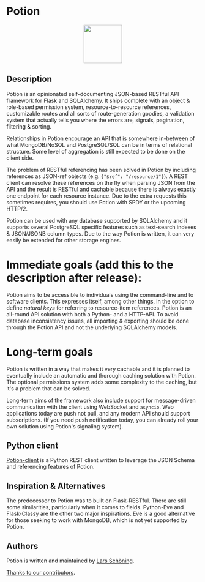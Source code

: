 # Potion

<p style="text-align:center">
    <img src="https://raw.githubusercontent.com/biosustain/potion/master/docs/_static/Potion.png" width="100">
</p>


## Description

Potion is an opinionated self-documenting JSON-based RESTful API framework for Flask and SQLAlchemy. It ships complete with an
object & role-based permission system, resource-to-resource references, customizable routes and all sorts of route-generation
goodies, a validation system that actually tells you where the errors are, signals, pagination, filtering & sorting.

Relationships in Potion encourage an API that is somewhere in-between of what MongoDB/NoSQL and PostgreSQL/SQL
can be in terms of relational structure. Some level of aggregation is still expected to be done on the client side.

The problem of RESTful referencing has been solved in Potion by including references as JSON-ref objects (e.g.
 `{"$ref": "/resource/1"}`). A REST client can resolve these references on the fly when parsing JSON from the API and the
 result is RESTful and cachable because there is always exactly one endpoint for each resource instance.
 Due to the extra requests this sometimes requires, you should use Potion with SPDY or the upcoming HTTP/2.

Potion can be used with any database supported by SQLAlchemy and it supports several PostgreSQL specific features
 such as text-search indexes & JSON/JSONB column types. Due to the way Potion is written,
it can very easily be extended for other storage engines.

# Immediate goals (add this to the description after release):

Potion aims to be accessible to individuals using the command-line and to software clients. This expresses itself, among
other things, in the option to define _natural keys_ for referring to resource-item references. Potion is an all-round
API solution with both a Python- and a HTTP-API. To avoid database inconsistency issues, all importing & exporting
should be done through the Potion API and not the underlying SQLAlchemy models.

# Long-term goals

Potion is written in a way that makes it very cachable and it is planned to eventually include an automatic and thorough
caching solution with Potion. The optional permissions system adds some complexity to the caching, but it's a problem
that can be solved.

Long-term aims of the framework also include support for message-driven communication with the client using
WebSocket and `asyncio`. Web applications today are push not pull, and any modern API should support subscriptions.
(If you need push notification today, you can already roll your own solution using Potion's signaling system).

## Python client

[Potion-client](https://github.com/biosustain/potion-client) is a Python REST client written to leverage the JSON Schema
and referencing features of Potion.

## Inspiration & Alternatives

The predecessor to Potion was to built on Flask-RESTful. There are still some similarities, particularly when it comes
to fields. Python-Eve and Flask-Classy are the other two major inspirations.
Eve is a good alternative for those seeking to work with MongoDB, which is not yet supported by Potion.

## Authors

Potion is written and maintained by [Lars Schöning](https://github.com/lyschoening).

[Thanks to our contributors](https://github.com/biosustain/potion/graphs/contributors).